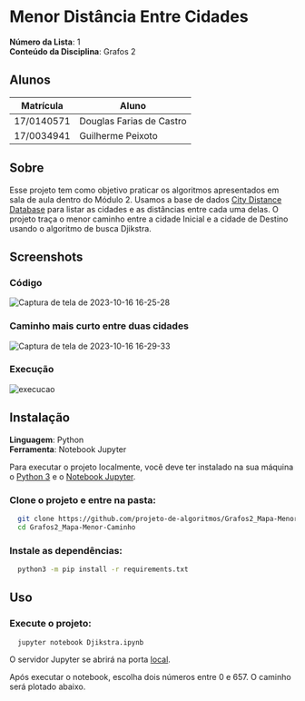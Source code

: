 # Menor Distância Entre Cidades

**Número da Lista**: 1<br>
**Conteúdo da Disciplina**: Grafos 2<br>

## **Alunos**
|Matrícula | Aluno |
| -- | -- |
| 17/0140571 | Douglas Farias de Castro |
| 17/0034941  | Guilherme Peixoto |


## **Sobre** 
Esse projeto tem como objetivo praticar os algoritmos apresentados em sala de aula dentro do Módulo 2. Usamos a base de dados [City Distance Database](https://www.nber.org/research/data/city-distance-database-place-distance-database) para listar as cidades e as distâncias entre cada uma delas. O projeto traça o menor caminho entre a cidade Inicial e a cidade de Destino usando o algoritmo de busca Djikstra.


## **Screenshots**

### **Código**
![Captura de tela de 2023-10-16 16-25-28](https://github.com/projeto-de-algoritmos/Grafos2_Menor-Distancia-Cidades/assets/69691521/cc4ca1fb-a876-45d8-94eb-4fb252df16c4)

### **Caminho mais curto entre duas cidades**
![Captura de tela de 2023-10-16 16-29-33](https://github.com/projeto-de-algoritmos/Grafos2_Menor-Distancia-Cidades/assets/69691521/304a2760-e57b-4a7d-a3b9-690a4b9adc63)


### **Execução**
![execucao](https://github.com/projeto-de-algoritmos/Grafos2_Menor-Distancia-Cidades/assets/69691521/95b8bd2c-65ea-4e37-935e-86e48698009e)


## **Instalação** 

**Linguagem**: Python<br>
**Ferramenta**: Notebook Jupyter<br>

Para executar o projeto localmente, você deve ter instalado na sua máquina o [Python 3](https://www.python.org/) e o [Notebook Jupyter](https://jupyter.org).

### **Clone o projeto e entre na pasta:**

```bash
  git clone https://github.com/projeto-de-algoritmos/Grafos2_Mapa-Menor-Caminho.git
  cd Grafos2_Mapa-Menor-Caminho
```

### **Instale as dependências:**

```bash
  python3 -m pip install -r requirements.txt  
```

## **Uso** 

### **Execute o projeto:**

```bash
  jupyter notebook Djikstra.ipynb  
```

O servidor Jupyter se abrirá na porta [local](http://localhost:8888/notebooks/Djikstra.ipynb).

Após executar o notebook, escolha dois números entre 0 e 657. O caminho será plotado abaixo.
